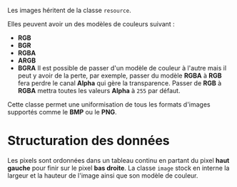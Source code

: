 Les images héritent de la classe `resource`.

Elles peuvent avoir un des modèles de couleurs suivant :
- **RGB**
- **BGR**
- **RGBA**
- **ARGB**
- **BGRA**
Il est possible de passer d'un modèle de couleur à l'autre mais il peut y avoir de la perte, par exemple, passer du modèle **RGBA** à **RGB** fera perdre le canal **Alpha** qui gère la transparence.
Passer de **RGB** à **RGBA** mettra toutes les valeurs **Alpha** à `255` par défaut.

Cette classe permet une uniformisation de tous les formats d'images supportés comme le **BMP** ou le **PNG**.

# Structuration des données

Les pixels sont ordonnées dans un tableau continu en partant du pixel **haut gauche** pour finir sur le pixel **bas droite**.
La classe `image` stock en interne la largeur et la hauteur de l'image ainsi que son modèle de couleur.

